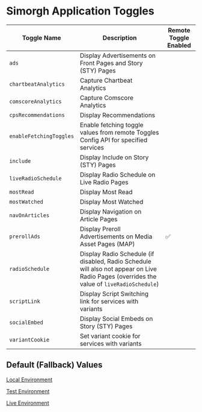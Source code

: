 # Simorgh Application Toggles 

| Toggle Name             | Description | Remote Toggle Enabled | 
| ----------------------- | ----------- | --------------------- |
| `ads`                   | Display Advertisements on Front Pages and Story (STY) Pages |  | 
| `chartbeatAnalytics`    | Capture Chartbeat Analytics | |
| `comscoreAnalytics`     | Capture Comscore Analytics | |
| `cpsRecommendations`    | Display Recommendations |  |
| `enableFetchingToggles` | Enable fetching toggle values from remote Toggles Config API for specified services |
| `include`               | Display Include on Story (STY) Pages |  |
| `liveRadioSchedule`     | Display Radio Schedule on Live Radio Pages | |
| `mostRead`              | Display Most Read | |
| `mostWatched`           | Display Most Watched | |
| `navOnArticles`         | Display Navigation on Article Pages | |
| `prerollAds`            | Display Preroll Advertisements on Media Asset Pages (MAP) | ✅ |
| `radioSchedule`         | Display Radio Schedule (if disabled, Radio Schedule will also not appear on Live Radio Pages (overrides the value of `liveRadioSchedule`) |  |
| `scriptLink`            | Display Script Switching link for services with variants | |
| `socialEmbed`           | Display Social Embeds on Story (STY) Pages |  |
| `variantCookie`         | Set variant cookie for services with variants | |

## Default (Fallback) Values
[Local Environment](localConfig.js)

[Test Environment](testConfig.js)

[Live Environment](liveConfig.js)
